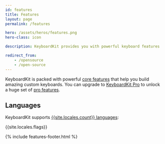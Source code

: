 ```yaml
---
id: features
title: Features
layout: page
permalink: /features

hero: /assets/heros/features.png
hero-class: icon

description: KeyboardKit provides you with powerful keyboard features

redirect_from: 
    - /opensource
    - /open-source
---
```


KeyboardKit is packed with powerful [core features](#core-features) that help you build amazing custom keyboards. You can upgrade to [KeyboardKit Pro](/pro) to unlock a huge set of [pro features](#pro-features).


## Languages

KeyboardKit supports [{{site.locales.count}} languages](/locales):

{{site.locales.flags}}

{% include features-footer.html %}